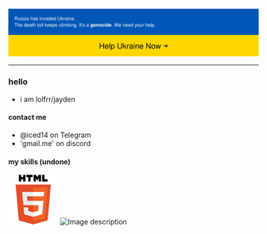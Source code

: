 [![Stand With Ukraine](https://raw.githubusercontent.com/vshymanskyy/StandWithUkraine/main/banner2-direct.svg)](https://stand-with-ukraine.pp.ua)

---

### hello

- i am lolfrr/jayden

#### contact me

- @iced14 on Telegram
- 'gmail.me' on discord


#### my skills (undone)

<img src="https://raw.githubusercontent.com/github/explore/80688e429a7d4ef2fca1e82350fe8e3517d3494d/topics/html/html.png" alt="Image description" width="100" height="100"> <img src="https://tailwindcss.com/_next/static/media/tailwindcss-mark.79614a5f61617ba49a0891494521226b.svg" alt="Image description" width="100" height="100">

